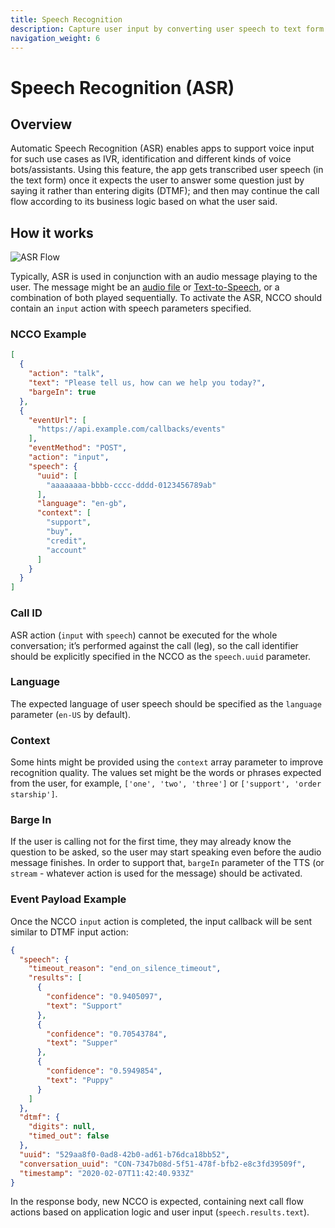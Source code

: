 ```yaml
---
title: Speech Recognition
description: Capture user input by converting user speech to text form during a call.
navigation_weight: 6
---
```


# Speech Recognition (ASR)

## Overview

Automatic Speech Recognition (ASR) enables apps to support voice input for such use cases as IVR, identification and different kinds of voice bots/assistants. Using this feature, the app gets transcribed user speech (in the text form) once it expects the user to answer some question just by saying it rather than entering digits (DTMF); and then may continue the call flow according to its business logic based on what the user said.

## How it works

![ASR Flow](https://app.lucidchart.com/publicSegments/view/7840753c-7db0-4ec4-bab1-1e453d950762/image.png)

Typically, ASR is used in conjunction with an audio message playing to the user. The message might be an [audio file](/voice/voice-api/code-snippets/play-an-audio-stream-into-a-call) or [Text-to-Speech](/voice/voice-api/guides/text-to-speech), or a combination of both played sequentially. To activate the ASR, NCCO should contain an `input` action with speech parameters specified.

### NCCO Example

```json
[
  {
    "action": "talk",
    "text": "Please tell us, how can we help you today?",
    "bargeIn": true
  },
  {
    "eventUrl": [
      "https://api.example.com/callbacks/events"
    ],
    "eventMethod": "POST",
    "action": "input",
    "speech": {
      "uuid": [
        "aaaaaaaa-bbbb-cccc-dddd-0123456789ab"
      ],
      "language": "en-gb",
      "context": [
        "support",
        "buy",
        "credit",
        "account"
      ]      
    }
  }
]
```

### Call ID

ASR action (`input` with `speech`) cannot be executed for the whole conversation; it’s performed against the call (leg), so the call identifier should be explicitly specified in the NCCO as the `speech.uuid` parameter.

### Language

The expected language of user speech should be specified as the `language` parameter (`en-US` by default).

### Context

Some hints might be provided using the `context` array parameter to improve recognition quality. The values set might be the words or phrases expected from the user, for example, `['one', 'two', 'three']` or `['support', 'order starship']`.

### Barge In

If the user is calling not for the first time, they may already know the question to be asked, so the user may start speaking even before the audio message finishes. In order to support that, `bargeIn` parameter of the TTS (or `stream` - whatever action is used for the message) should be activated.

### Event Payload Example

Once the NCCO `input` action is completed, the input callback will be sent similar to DTMF input action:

```json
{
  "speech": {
    "timeout_reason": "end_on_silence_timeout",
    "results": [
      {
        "confidence": "0.9405097",
        "text": "Support"
      },
      {
        "confidence": "0.70543784",
        "text": "Supper"
      },
      {
        "confidence": "0.5949854",
        "text": "Puppy"
      }
    ]
  },
  "dtmf": {
    "digits": null,
    "timed_out": false
  },
  "uuid": "529aa8f0-0ad8-42b0-ad61-b76dca18bb52",
  "conversation_uuid": "CON-7347b08d-5f51-478f-bfb2-e8c3fd39509f",
  "timestamp": "2020-02-07T11:42:40.933Z"
}
```

In the response body, new NCCO is expected, containing next call flow actions based on application logic and user input (`speech.results.text`).